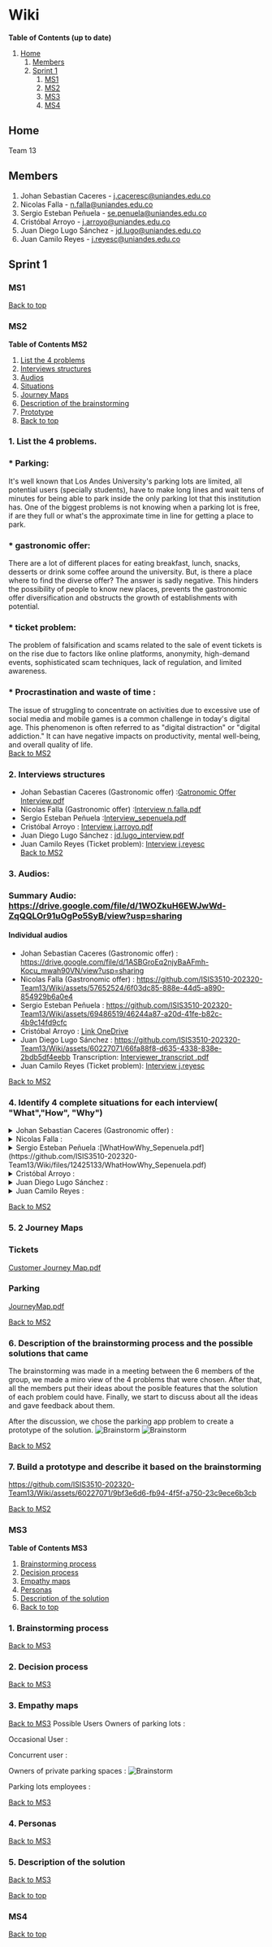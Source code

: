 # Wiki

**Table of Contents (up to date)**
1. [Home](#Home)
    1. [Members](#Members)
    1. [Sprint 1](#Sprint-1)
        1. [MS1](#ms1)
        2. [MS2](#ms2)
        3. [MS3](#ms3)
        4. [MS4](#ms4)

## Home
Team 13

## Members
1. Johan Sebastian Caceres - j.caceresc@uniandes.edu.co
2. Nicolas Falla - n.falla@uniandes.edu.co
3. Sergio Esteban Peñuela - se.penuela@uniandes.edu.co
4. Cristóbal Arroyo - j.arroyo@uniandes.edu.co
5. Juan Diego Lugo Sánchez - jd.lugo@uniandes.edu.co
6. Juan Camilo Reyes - j.reyesc@uniandes.edu.co

## Sprint 1

### MS1
[Back to top](#Wiki)

   

### MS2
**Table of Contents MS2**
1. [List the 4 problems](#1-list-the-4-problems)
2. [Interviews structures](#2-interviews-structures)
3. [Audios](#3-Audios)
4. [Situations](#4-identify-4-complete-situations-for-each-interview-whathow-why)
5. [Journey Maps](#5-2-journey-maps)
6. [Description of the brainstorming](#6-description-of-the-brainstorming-process-and-the-possible-solutions-that-came)
7. [Prototype](#7-build-a-prototype-and-describe-it-based-on-the-brainstorming)
8. [Back to top](#Wiki)

### 1. List the 4 problems.
   ### * Parking:
   It's well known that Los Andes University's parking lots are limited, all potential users (specially students), have to make long lines and wait tens of minutes for being able to park inside the only parking lot that this institution has. One of the biggest problems is not knowing when a parking lot is free, if are they full or what's the approximate time in line for getting a place to park. 
   ### * gastronomic offer:
   There are a lot of different places for eating breakfast, lunch, snacks, desserts or drink some coffee around the university. But, is there a place where to find the diverse offer? The answer is sadly negative. This hinders the possibility of people to know new places, prevents the gastronomic offer diversification and obstructs the growth of establishments with potential. 
   ### * ticket problem:
   The problem of falsification and scams related to the sale of event tickets is on the rise due to factors like online platforms, anonymity, high-demand events, sophisticated scam techniques, lack of regulation, and limited awareness. 
   ### * Procrastination and waste of time :
The issue of struggling to concentrate on activities due to excessive use of social media and mobile games is a common challenge in today's digital age. This phenomenon is often referred to as "digital distraction" or "digital addiction." It can have negative impacts on productivity, mental well-being, and overall quality of life. <br />
[Back to MS2](#ms2)

### 2. Interviews structures

* Johan Sebastian Caceres (Gastronomic offer) :[Gatronomic Offer Interview.pdf](https://github.com/ISIS3510-202320-Team13/Wiki/files/12385124/Gatronomic.Offer.Interview.pdf)
* Nicolas Falla (Gastronomic offer) :[Interview n.falla.pdf](https://github.com/ISIS3510-202320-Team13/Wiki/files/12386322/Interview.n.falla.pdf)
* Sergio Esteban Peñuela :[Interview_sepenuela.pdf](https://github.com/ISIS3510-202320-Team13/Wiki/files/12425115/Interview_sepenuela.pdf)
* Cristóbal Arroyo : [Interview j.arroyo.pdf](https://github.com/ISIS3510-202320-Team13/Wiki/files/12386916/InterviewFormat.pdf)
* Juan Diego Lugo Sánchez : [jd.lugo_interview.pdf](https://github.com/ISIS3510-202320-Team13/Wiki/files/12421307/jd.lugo_interview.pdf)
* Juan Camilo Reyes (Ticket problem): [Interview j.reyesc](https://github.com/ISIS3510-202320-Team13/Wiki/files/12386953/Ticket.App.Interview.Format.pdf)<br />
[Back to MS2](#ms2)

### 3. Audios:

### Summary Audio: https://drive.google.com/file/d/1WOZkuH6EWJwWd-ZqQQLOr91uOgPo5SyB/view?usp=sharing

#### Individual audios
* Johan Sebastian Caceres (Gastronomic offer) : https://drive.google.com/file/d/1ASBGroEq2njyBaAFmh-Kocu_mwah90VN/view?usp=sharing
* Nicolas Falla (Gastronomic offer) :
https://github.com/ISIS3510-202320-Team13/Wiki/assets/57652524/6f03dc85-888e-44d5-a890-854929b6a0e4
* Sergio Esteban Peñuela :
https://github.com/ISIS3510-202320-Team13/Wiki/assets/69486519/46244a87-a20d-41fe-b82c-4b9c14fd9cfc
* Cristóbal Arroyo : [Link OneDrive](https://uniandes-my.sharepoint.com/:u:/g/personal/j_arroyo_uniandes_edu_co/EXK60GLtOKpPibyIoWznOgwBiefkM1RxeIsslamBrYn9Fw?e=GSO4eU)
* Juan Diego Lugo Sánchez : https://github.com/ISIS3510-202320-Team13/Wiki/assets/60227071/66fa88f8-d635-4338-838e-2bdb5df4eebb
  Transcription: [Interviewer_transcript .pdf](https://github.com/ISIS3510-202320-Team13/Wiki/files/12421303/Interviewer_transcript.pdf)
* Juan Camilo Reyes (Ticket problem): [Interview j.reyesc](https://uniandes-my.sharepoint.com/:v:/g/personal/j_reyesc_uniandes_edu_co/EZZg6ce7sVZNm4XGHFvgUkoBk0Eovqd00-OhZLqu8xoj4A?e=r2mlJq)<br />

[Back to MS2](#ms2)

### 4. Identify 4 complete situations for each interview( "What","How", "Why")

<details>

<summary>
Johan Sebastian Caceres (Gastronomic offer) :
</summary>

| Situation | What? | How? | Why? | Who? |
| --- | --- | --- | --- | --- |
| 1 | The person wants to have lunch near the university but struggles to find varied options | The person walks around checking menus of different nearby eateries, but they all seem to offer similar choices | The lack of diversity limits the person's choices, and the options available don't satisfy their preferences | A particular individual |
| 2 | Trying to decide where to eat for dinner, the person keeps hesitating | The person scrolls through various food delivery apps, but nothing seems appealing | The limited range of options makes it challenging to find a restaurant that matches the person's cravings | A particular individual |
| 3 | The person often ends up ordering the same type of food for lunch multiple times a week | When browsing food options, the person tends to choose a familiar place without exploring new choices | Familiarity feels safer and reduces the effort of decision-making, even if it leads to monotony | A particular individual |
| 4 | Despite wanting to explore new places, the person always ends up at a familiar cafe | The person considers trying a new cafe but feels uncertain about the menu and quality, so they opt for a place they know | The fear of a disappointing dining experience or the allure of a reliable option prevents the person from venturing into the unknown | A particular individual |

</details>
  
<details>
<summary>
Nicolas Falla :
</summary>
  
| Situation | What? | How? | Why? | Who? |
| --------- | ----- | ---- | ---- | ---- |
| 1 | Students don't have a way to find out about new restaurants | They have a fear of missing out on new restaurants | The only way to get recomendations are by having friends tell that there is a new restaurant that you should try out. Marketing campaigns for new restaurants aren't that good. | Uniandes Students |
| 2 | Students tend to always eat at the same restaurants | They are fairly satisfied with the restaurants they frequent but they are constantly searching for new options | It's very hard to find new restaurants that are good | Uniandes students |
| 3 | Students rarely try out new restaurants without having some type of incentive to do so | Students are often unsatisfied when they try out new restaurants that haven't been previously recommended by someone the know | Trying out a new restaurant is often a 50/50 chance where you either make a new finding or feel like you just lost money | Uniandes students |
| 4 | Local owners have dwindling costumers | Restaurant owners that start out are frustrated at the low income that their buisness has | There is no real way to market a new restaurant other than giving out flyers to potential costumers and hoping that they come by | Restaurant owners |

</details>

<details>
<summary>
Sergio Esteban Peñuela :[WhatHowWhy_Sepenuela.pdf](https://github.com/ISIS3510-202320-Team13/Wiki/files/12425133/WhatHowWhy_Sepenuela.pdf)

</summary>


</details>

<details>
<summary>
Cristóbal Arroyo :
</summary>

| Situation | What? | How? | Why? | Who? |
| --------- | ----- | ---- | ---- | ---- |
| 1 | The person is trying to concentrate in his work, but is distracted by apps in his phone | The apps show them notifications of new messages or content or it's just distracted by reflex action | Because these apps would give more gratification to the brain than working or studying | A particual individual |
| 2 | When trying to sleep, the person would check his phone and delay the sleep hour for a lot of time | The person engages with their phone, possibly browsing social media watching videos or posts, and getting catched by the next one | The phone's screen emits blue light that suppresses melatonin production, making it harder to fall asleep; curiosity and habit of not sleeping withouth checking the phone also contribute | A particular individual |
| 3 | When checking apps, the person often wastes a lot of than half an hour on irrelevant content | Scrolling through posts or videos that trigger immediate reactions and curiosity | The platform is designed to be addictive, encouraging endless scrolling and providing intermittent rewards, keeping users engaged | A particular individual |
| 4 | The person avoids focusing on daily tasks | Engaging in activities that provide immediate pleasure or distraction, like browsing social media or watching videos | Tasks might feel challenging and not gratifying, and distractions offer a quick escape from discomfort or boredom | A particular individual |

</details>

<details>
<summary>
Juan Diego Lugo Sánchez :
</summary>
    
| Situation | What?                                                | How?                                                            | Why?                                                                              | Who?                                                |
| --------- | ---------------------------------------------------- | --------------------------------------------------------------- | --------------------------------------------------------------------------------- | --------------------------------------------------- |
| 1         | Market demand for a secure ticket resale application | Develop a ticket resale application with security features      | Prevent fraud and provide a secure way for buyers and sellers to exchange tickets | Client of events                                    |
| 2         | Difficulty in identifying ticket resale scams        | Create clear guidelines and education about scam signs          | Empower buyers to make informed decisions and avoid scams                         | Client of events                                    |
| 3         | Lack of secure payment and ticket transfer methods   | Implement an online transfer system with transaction monitoring | Ensure safe and reversible transactions for both buyers and sellers               | Ticket resale platform developers, Client of events |
| 4         | Increased cost due to transaction security measures  | Establish a middleman service for secure transactions           | Ensure trustworthy transactions, even at an increased cost                        | Ticket resale platform, potential middlemen         |

</details>
<details>
<summary>
Juan Camilo Reyes :
</summary>

| Situation | What? | How? | Why? | Who? |
| --------- | ----- | ---- | ---- | ---- |
| 1 | People who want to attend an event don't have a secure way of buying resale tickets when the official sale is over | They feel insecure when buying resale tickets | The possibility of getting scammed is very high | Resale ticket buyers |
| 2 | No one has clear guidelines of what a scam looks like | Identifying a scam has become very difficult as scammers change methods and adapt | Increased awareness also leads to evolving scamming strategies | Resale ticket buyers |
| 3 | There is no way to ensure the payment and reception of the ticket with this type of transaction | When you send the ticket or make the payment, there is no way to revert the transaction if one of the parties breaches the agreement | This way, buyers and sellers can ensure the safety of the money and the tickets, and the fulfillment of the transaction | Resale ticket sellers and buyers |
| 4 | Ensuring the transaction is secure can be more expensive | When you set up a middleman to monitor the transaction, the cost will go up due to their involvement | There needs to be a payment to the entity that will mediate the purchase | Resale ticket transaction middlemen |

</details>

[Back to MS2](#ms2)

### 5. 2 Journey Maps
### Tickets
[Customer Journey Map.pdf](https://github.com/ISIS3510-202320-Team13/Wiki/files/12387026/Customer.Journey.Map.pdf)
### Parking
[JourneyMap.pdf](https://github.com/ISIS3510-202320-Team13/Wiki/files/12425312/JourneyMap.pdf)<br />

[Back to MS2](#ms2)


### 6. Description of the brainstorming process and the possible solutions that came 
The brainstorming was made in a meeting between the 6 members of the group, we made a miro view of the 4 problems that were chosen. After that, all the members put their ideas about the posible features that the solution of each problem could have. Finally, we start to discuss about all the ideas and gave feedback about them.

After the discussion, we chose the parking app problem to create a prototype of the solution.
![Brainstorm](https://github.com/ISIS3510-202320-Team13/Wiki/assets/89409633/61635baa-cdcd-425f-bf52-cb9e61b75ef8)
![Brainstorm](https://github.com/ISIS3510-202320-Team13/Wiki/assets/89409633/d56ac085-7977-4016-8724-0c7952d8f8a2)<br />

[Back to MS2](#ms2)

### 7. Build a prototype and describe it based on the brainstorming
https://github.com/ISIS3510-202320-Team13/Wiki/assets/60227071/9bf3e6d6-fb94-4f5f-a750-23c9ece6b3cb

[Back to MS2](#ms2)
### MS3
**Table of Contents MS3**
1. [Brainstorming process](#1-brainstorming-process)
2. [Decision process](#2-decision-process)
3. [Empathy maps](#3-empathy-maps)
4. [Personas](#4-personas)
5. [Description of the solution](#5-description-of-the-solution)
6. [Back to top](#Wiki)

### 1. Brainstorming process
[Back to MS3](#ms3)
### 2. Decision process
[Back to MS3](#ms3)
### 3. Empathy maps
[Back to MS3](#ms3)
Possible Users
Owners of parking lots :

Occasional User :

Concurrent user :

Owners of private parking spaces :
![Brainstorm](https://github.com/ISIS3510-202320-Team13/Wiki/blob/main/assets/empathy_map_jd.lugo.png)

Parking lots employees :

[Back to MS3](#ms3)
### 4. Personas 
[Back to MS3](#ms3)
### 5. Description of the solution
[Back to MS3](#ms3)

[Back to top](#Wiki)

### MS4
[Back to top](#Wiki)
